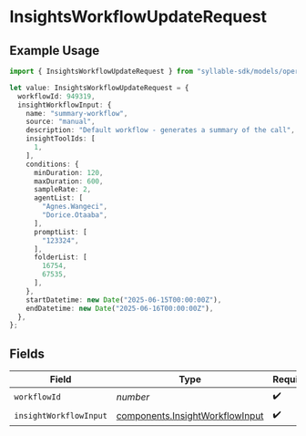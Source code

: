 # InsightsWorkflowUpdateRequest

## Example Usage

```typescript
import { InsightsWorkflowUpdateRequest } from "syllable-sdk/models/operations";

let value: InsightsWorkflowUpdateRequest = {
  workflowId: 949319,
  insightWorkflowInput: {
    name: "summary-workflow",
    source: "manual",
    description: "Default workflow - generates a summary of the call",
    insightToolIds: [
      1,
    ],
    conditions: {
      minDuration: 120,
      maxDuration: 600,
      sampleRate: 2,
      agentList: [
        "Agnes.Wangeci",
        "Dorice.Otaaba",
      ],
      promptList: [
        "123324",
      ],
      folderList: [
        16754,
        67535,
      ],
    },
    startDatetime: new Date("2025-06-15T00:00:00Z"),
    endDatetime: new Date("2025-06-16T00:00:00Z"),
  },
};
```

## Fields

| Field                                                                              | Type                                                                               | Required                                                                           | Description                                                                        |
| ---------------------------------------------------------------------------------- | ---------------------------------------------------------------------------------- | ---------------------------------------------------------------------------------- | ---------------------------------------------------------------------------------- |
| `workflowId`                                                                       | *number*                                                                           | :heavy_check_mark:                                                                 | N/A                                                                                |
| `insightWorkflowInput`                                                             | [components.InsightWorkflowInput](../../models/components/insightworkflowinput.md) | :heavy_check_mark:                                                                 | N/A                                                                                |